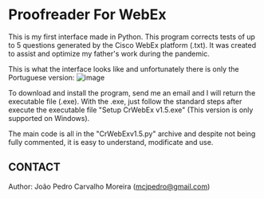 # Proofreader For WebEx

This is my first interface made in Python. This program corrects tests of up to 5 questions generated by the Cisco WebEx platform (.txt). It was created to assist and optimize my father's work during the pandemic.

This is what the interface looks like and unfortunately there is only the Portuguese version:
![image](https://user-images.githubusercontent.com/53011744/149068542-925614ae-7cdc-4dea-906e-f589932442bc.png)

To download and install the program, send me an email and I will return the executable file (.exe). With the .exe, just follow the standard steps after execute the executable file "Setup CrWebEx v1.5.exe" (This version is only supported on Windows).

The main code is all in the "CrWebExv1.5.py" archive and despite not being fully commented, it is easy to understand, modificate and use.

## CONTACT
Author: João Pedro Carvalho Moreira (mcjpedro@gmail.com)
